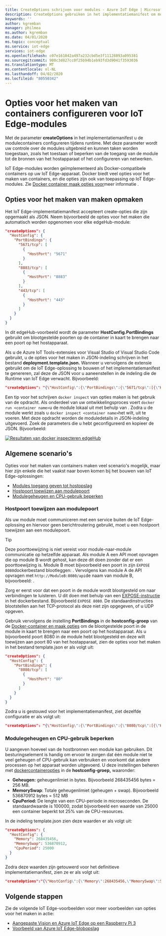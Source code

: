 ```yaml
---
title: CreateOptions schrijven voor modules - Azure IoT Edge | Microsoft Documenten
description: CreateOptions gebruiken in het implementatiemanifest om modules te configureren tijdens runtime
keywords: ''
author: kgremban
manager: philmea
ms.author: kgremban
ms.date: 04/01/2020
ms.topic: conceptual
ms.service: iot-edge
services: iot-edge
ms.openlocfilehash: c07e161042a497a232cbd5e3f11128893a095381
ms.sourcegitcommit: 980c3d827cc0f25b94b1eb93fd3d9041f3593036
ms.translationtype: MT
ms.contentlocale: nl-NL
ms.lasthandoff: 04/02/2020
ms.locfileid: "80550342"
---
```

# <a name="how-to-configure-container-create-options-for-iot-edge-modules"></a>Opties voor het maken van containers configureren voor IoT Edge-modules

Met de parameter **createOptions** in het implementatiemanifest u de modulecontainers configureren tijdens runtime. Met deze parameter wordt uw controle over de modules uitgebreid en kunnen taken worden toegestaan, zoals het toestaan of beperken van de toegang van de module tot de bronnen van het hostapparaat of het configureren van netwerken.

IoT Edge-modules worden geïmplementeerd als Docker-compatibele containers op uw IoT Edge-apparaat. Docker biedt veel opties voor het maken van containers, en die opties zijn ook van toepassing op IoT Edge-modules. Zie [Docker container maak opties voor](https://docs.docker.com/engine/api/v1.32/#operation/ContainerCreate)meer informatie .

## <a name="format-create-options"></a>Opties voor het maken van maken opmaken

Het IoT Edge-implementatiemanifest accepteert create-opties die zijn opgemaakt als JSON. Neem bijvoorbeeld de opties voor het maken die automatisch worden opgenomen voor elke edgeHub-module:

```json
"createOptions": {
  "HostConfig": {
    "PortBindings": {
      "5671/tcp": [
        {
          "HostPort": "5671"
        }
      ],
      "8883/tcp": [
        {
          "HostPort": "8883"
        }
      ],
      "443/tcp": [
        {
          "HostPort": "443"
        }
      ]
    }
  }
}
```

In dit edgeHub-voorbeeld wordt de parameter **HostConfig.PortBindings** gebruikt om blootgestelde poorten op de container in kaart te brengen naar een poort op het hostapparaat.

Als u de Azure IoT Tools-extensies voor Visual Studio of Visual Studio Code gebruikt, u de opties voor het maken in JSON-indeling schrijven in het bestand **deployment.template.json.** Wanneer u vervolgens de extensie gebruikt om de IoT Edge-oplossing te bouwen of het implementatiemanifest te genereren, zal deze de JSON voor u aaneenstellen in de indeling die de Runtime van IoT Edge verwacht. Bijvoorbeeld:

```json
"createOptions": "{\"HostConfig\":{\"PortBindings\":{\"5671/tcp\":[{\"HostPort\":\"5671\"}],\"8883/tcp\":[{\"HostPort\":\"8883\"}],\"443/tcp\":[{\"HostPort\":\"443\"}]}}}"
```

Een tip voor het schrijven `docker inspect` van opties maken is het gebruik van de opdracht. Als onderdeel van uw ontwikkelingsproces voert `docker run <container name>`u de module lokaal uit met behulp van . Zodra u de module werkt zoals u `docker inspect <container name>`het wilt, uit te voeren. Met deze opdracht worden de moduledetails in JSON-indeling uitgevoerd. Zoek de parameters die u hebt geconfigureerd en kopieer de JSON. Bijvoorbeeld:

[![Resultaten van docker](./media/how-to-use-create-options/docker-inspect-edgehub-inline-and-expanded.png) inspecteren edgeHub](./media/how-to-use-create-options/docker-inspect-edgehub-inline-and-expanded.png#lightbox)

## <a name="common-scenarios"></a>Algemene scenario's

Opties voor het maken van containers maken veel scenario's mogelijk, maar hier zijn enkele die het vaakst naar boven komen bij het bouwen van IoT Edge-oplossingen:

* [Modules toegang geven tot hostopslag](how-to-access-host-storage-from-module.md)
* [Hostpoort toewijzen aan modulepoort](#map-host-port-to-module-port)
* [Modulegeheugen en CPU-gebruik beperken](#restrict-module-memory-and-cpu-usage)

### <a name="map-host-port-to-module-port"></a>Hostpoort toewijzen aan modulepoort

Als uw module moet communiceren met een service buiten de IoT Edge-oplossing en hiervoor geen berichtroutering gebruikt, moet u een hostpoort toewijzen aan een modulepoort.

>[!TIP]
>Deze poorttoewijzing is niet vereist voor module-naar-module communicatie op hetzelfde apparaat. Als module A een API moet opvragen die op module B wordt gehost, kan deze dit doen zonder dat er een poorttoewijzing is. Module B moet bijvoorbeeld een poort in zijn `EXPOSE 8080`dockerbestand blootleggen: . Vervolgens kan module A de API opvragen met `http://ModuleB:8080/api`de naam van module B, bijvoorbeeld: .

Zorg er eerst voor dat een poort in de module wordt blootgesteld om naar verbindingen te luisteren. U dit doen met behulp van een [EXPOSE-instructie](https://docs.docker.com/engine/reference/builder/#expose) in het dockerbestand. Bijvoorbeeld `EXPOSE 8080`. De standaardinstructies blootstellen aan het TCP-protocol als deze niet zijn opgegeven, of u UDP opgeven.

Gebruik vervolgens de instelling **PortBindings** in de **hostconfig-groep** van de [Docker-container en maak opties](https://docs.docker.com/engine/api/v1.32/#operation/ContainerCreate) om de blootgestelde poort in de module in kaart te brengen naar een poort op het hostapparaat. Als u bijvoorbeeld poort 8080 in de module hebt blootgesteld en deze wilt toewijzen aan poort 80 van het hostapparaat, zien de opties voor het maken in het bestand template.json er als volgt uit:

```json
"createOptions": {
  "HostConfig": {
    "PortBindings": {
      "8080/tcp": [
        {
          "HostPort": "80"
        }
      ]
    }
  }
}
```

Zodra u is gestouwd voor het implementatiemanifest, ziet dezelfde configuratie er als volgt uit:

```json
"createOptions": "{\"HostConfig\":{\"PortBindings\":{\"8080/tcp\":[{\"HostPort\":\"80\"}]}}}"
```

### <a name="restrict-module-memory-and-cpu-usage"></a>Modulegeheugen en CPU-gebruik beperken

U aangeven hoeveel van de hostbronnen een module kan gebruiken. Dit besturingselement is handig om ervoor te zorgen dat één module niet te veel geheugen of CPU-gebruik kan verbruiken en voorkomt dat andere processen op het apparaat worden uitgevoerd. U deze instellingen beheren met [dockercontaineropties](https://docs.docker.com/engine/api/v1.32/#operation/ContainerCreate) in de **hostconfig-groep,** waaronder:

* **Geheugen:** geheugenlimiet in bytes. Bijvoorbeeld 268435456 bytes = 256 MB.
* **MemorySwap**: Totale geheugenlimiet (geheugen + swap). Bijvoorbeeld 536870912 bytes = 512 MB
* **CpuPeriod:** De lengte van een CPU-periode in microseconden. De standaardwaarde is 100000, zodat bijvoorbeeld een waarde van 25000 een container beperkt tot 25% van de CPU-resources.

In de indeling template.json zien deze waarden er als volgt uit:

```json
"createOptions": {
  "HostConfig": {
    "Memory": 268435456,
    "MemorySwap": 536870912,
    "CpuPeriod": 25000
  }
}
```

Zodra deze waarden zijn getouwerd voor het definitieve implementatiemanifest, zien ze er als volgt uit:

```json
"createOptions":"{\"HostConfig\":{\"Memory\":268435456,\"MemorySwap\":536870912,\"CpuPeriod\":25000}}"
```

## <a name="next-steps"></a>Volgende stappen

Zie de volgende IoT Edge-voorbeelden voor meer voorbeelden van opties voor het maken in actie:

* [Aangepaste Vision en Azure IoT Edge op een Raspberry Pi 3](https://github.com/Azure-Samples/Custom-vision-service-iot-edge-raspberry-pi)
* [Voorbeeld van Azure IoT Edge-blobopslag](https://github.com/Azure-Samples/azure-iotedge-blobstorage-sample)

